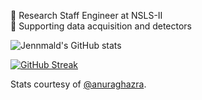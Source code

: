 <!--
**jennmald/jennmald** is a ✨ _special_ ✨ repository because its `README.md` (this file) appears on your GitHub profile.

Here are some ideas to get you started:

- 🔭 I’m currently working on ...
- 🌱 I’m currently learning ...
- 👯 I’m looking to collaborate on ...
- 🤔 I’m looking for help with ...
- 💬 Ask me about ...
- 📫 How to reach me: ...
- 😄 Pronouns: ...
- ⚡ Fun fact: ...


[![Top Langs](https://github-readme-stats.vercel.app/api/top-langs/?username=jennmald&layout=compact)](https://github.com/jennmald/github-readme-stats)

-->

💫 Research Staff Engineer at NSLS-II  
🌱 Supporting data acquisition and detectors

![Jennmald's GitHub stats](https://github-readme-stats.vercel.app/api?username=jennmald&show_icons=true&theme=tokyonight-duo)

[![GitHub Streak](https://streak-stats.demolab.com/?user=jennmald&theme=tokyonight-duo)](https://git.io/streak-stats)

Stats courtesy of [@anuraghazra](https://github.com/anuraghazra/github-readme-stats).
